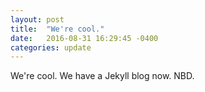 ```yaml
---
layout: post
title:  "We're cool."
date:   2016-08-31 16:29:45 -0400
categories: update
---
```


We're cool. We have a Jekyll blog now. NBD.
